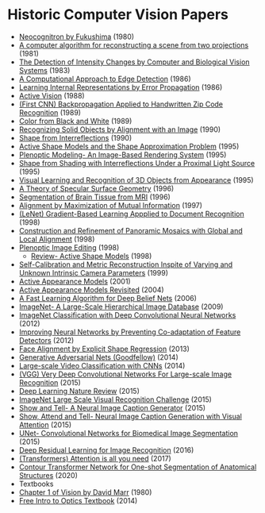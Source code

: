 # Historic Computer Vision Papers


 * [Neocognitron by Fukushima](https://github.com/sbgass/cv-reading-list/1980%20Neocognitron%20by%20Fukushima.pdf) (1980)
 * [A computer algorithm for reconstructing a scene from two projections](https://github.com/sbgass/cv-reading-list/1981%20A%20computer%20algorithm%20for%20reconstructing%20a%20scene%20from%20two%20projections.pdf) (1981)
 * [The Detection of Intensity Changes by Computer and Biological Vision Systems](https://github.com/sbgass/cv-reading-list/1983%20The%20Detection%20of%20Intensity%20Changes%20by%20Computer%20and%20Biological%20Vision%20Systems.pdf) (1983)
 * [A Computational Approach to Edge Detection](https://github.com/sbgass/cv-reading-list/1986%20A%20Computational%20Approach%20to%20Edge%20Detection.pdf) (1986)
 * [Learning Internal Representations by Error Propagation](https://github.com/sbgass/cv-reading-list/1986%20Learning%20Internal%20Representations%20by%20Error%20Propagation.pdf) (1986)
 * [Active Vision](https://github.com/sbgass/cv-reading-list/1988%20Active%20Vision.pdf) (1988)
 * [(First CNN) Backpropagation Applied to Handwritten Zip Code Recognition](https://github.com/sbgass/cv-reading-list/1989%20(First%20CNN)%20Backpropagation%20Applied%20to%20Handwritten%20Zip%20Code%20Recognition.pdf) (1989)
 * [Color from Black and White](https://github.com/sbgass/cv-reading-list/1989%20Color%20from%20Black%20and%20White.pdf) (1989)
 * [Recognizing Solid Objects by Alignment with an Image](https://github.com/sbgass/cv-reading-list/1990%20Recognizing%20Solid%20Objects%20by%20Alignment%20with%20an%20Image.pdf) (1990)
 * [Shape from Interreflections](https://github.com/sbgass/cv-reading-list/1990%20Shape%20from%20Interreflections.pdf) (1990)
 * [Active Shape Models and the Shape Approximation Problem](https://github.com/sbgass/cv-reading-list/1995%20Active%20Shape%20Models%20and%20the%20Shape%20Approximation%20Problem.pdf) (1995)
 * [Plenoptic Modeling- An Image-Based Rendering System](https://github.com/sbgass/cv-reading-list/1995%20Plenoptic%20Modeling-%20An%20Image-Based%20Rendering%20System.pdf) (1995)
 * [Shape from Shading with Interreflections Under a Proximal Light Source](https://github.com/sbgass/cv-reading-list/1995%20Shape%20from%20Shading%20with%20Interreflections%20Under%20a%20Proximal%20Light%20Source.pdf) (1995)
 * [Visual Learning and Recognition of 3D Objects from Appearance](https://github.com/sbgass/cv-reading-list/1995%20Visual%20Learning%20and%20Recognition%20of%203D%20Objects%20from%20Appearance.pdf) (1995)
 * [A Theory of Specular Surface Geometry](https://github.com/sbgass/cv-reading-list/1996%20A%20Theory%20of%20Specular%20Surface%20Geometry.pdf) (1996)
 * [Segmentation of Brain Tissue from MRI](https://github.com/sbgass/cv-reading-list/1996%20Segmentation%20of%20Brain%20Tissue%20from%20MRI.pdf) (1996)
 * [Alignment by Maximization of Mutual Information](https://github.com/sbgass/cv-reading-list/1997%20Alignment%20by%20Maximization%20of%20Mutual%20Information.pdf) (1997)
 * [(LeNet) Gradient-Based Learning Appplied to Document Recognition](https://github.com/sbgass/cv-reading-list/1998%20(LeNet)%20Gradient-Based%20Learning%20Appplied%20to%20Document%20Recognition.pdf) (1998)
 * [Construction and Refinement of Panoramic Mosaics with Global and Local Alignment](https://github.com/sbgass/cv-reading-list/1998%20Construction%20and%20Refinement%20of%20Panoramic%20Mosaics%20with%20Global%20and%20Local%20Alignment.pdf) (1998)
 * [Plenoptic Image Editing](https://github.com/sbgass/cv-reading-list/1998%20Plenoptic%20Image%20Editing.pdf) (1998)
   * [Review- Active Shape Models](https://github.com/sbgass/cv-reading-list/1998%20Review-%20Active%20Shape%20Models.pdf) (1998)
 * [Self-Calibration and Metric Reconstruction Inspite of Varying and Unknown Intrinsic Camera Parameters](https://github.com/sbgass/cv-reading-list/1999%20Self-Calibration%20and%20Metric%20Reconstruction%20Inspite%20of%20Varying%20and%20Unknown%20Intrinsic%20Camera%20Parameters.pdf) (1999)
 * [Active Appearance Models](https://github.com/sbgass/cv-reading-list/2001%20Active%20Appearance%20Models.pdf) (2001)
 * [Active Appearance Models Revisited](https://github.com/sbgass/cv-reading-list/2004%20Active%20Appearance%20Models%20Revisited.pdf) (2004)
 * [A Fast Learning Algorithm for Deep Belief Nets](https://github.com/sbgass/cv-reading-list/2006%20A%20Fast%20Learning%20Algorithm%20for%20Deep%20Belief%20Nets.pdf) (2006)
 * [ImageNet- A Large-Scale Hierarchical Image Database](https://github.com/sbgass/cv-reading-list/2009%20ImageNet-%20A%20Large-Scale%20Hierarchical%20Image%20Database.pdf) (2009)
 * [ImageNet Classification with Deep Convolutional Neural Networks](https://github.com/sbgass/cv-reading-list/2012%20ImageNet%20Classification%20with%20Deep%20Convolutional%20Neural%20Networks.pdf) (2012)
 * [Improving Neural Networks by Preventing Co-adaptation of Feature Detectors](https://github.com/sbgass/cv-reading-list/2012%20Improving%20Neural%20Networks%20by%20Preventing%20Co-adaptation%20of%20Feature%20Detectors.pdf) (2012)
 * [Face Alignment by Explicit Shape Regression](https://github.com/sbgass/cv-reading-list/2013%20Face%20Alignment%20by%20Explicit%20Shape%20Regression.pdf) (2013)
 * [Generative Adversarial Nets (Goodfellow)](https://github.com/sbgass/cv-reading-list/2014%20Generative%20Adversarial%20Nets%20(Goodfellow).pdf) (2014)
 * [Large-scale Video Classification with CNNs](https://github.com/sbgass/cv-reading-list/2014%20Large-scale%20Video%20Classification%20with%20CNNs.pdf) (2014)
 * [(VGG) Very Deep Convolutional Networks For Large-scale Image Recognition](https://github.com/sbgass/cv-reading-list/2015%20(VGG)%20Very%20Deep%20Convolutional%20Networks%20For%20Large-scale%20Image%20Recognition.pdf) (2015)
 * [Deep Learning Nature Review](https://github.com/sbgass/cv-reading-list/2015%20Deep%20Learning%20Nature%20Review.pdf) (2015)
 * [ImageNet Large Scale Visual Recognition Challenge](https://github.com/sbgass/cv-reading-list/2015%20ImageNet%20Large%20Scale%20Visual%20Recognition%20Challenge.pdf) (2015)
 * [Show and Tell- A Neural Image Caption Generator](https://github.com/sbgass/cv-reading-list/2015%20Show%20and%20Tell-%20A%20Neural%20Image%20Caption%20Generator.pdf) (2015)
 * [Show, Attend and Tell- Neural Image Caption Generation with Visual Attention](https://github.com/sbgass/cv-reading-list/2015%20Show,%20Attend%20and%20Tell-%20Neural%20Image%20Caption%20Generation%20with%20Visual%20Attention.pdf) (2015)
 * [UNet- Convolutional Networks for Biomedical Image Segmentation](https://github.com/sbgass/cv-reading-list/2015%20UNet-%20Convolutional%20Networks%20for%20Biomedical%20Image%20Segmentation.pdf) (2015)
 * [Deep Residual Learning for Image Recognition](https://github.com/sbgass/cv-reading-list/2016%20Deep%20Residual%20Learning%20for%20Image%20Recognition.pdf) (2016)
 * [(Transformers) Attention is all you need](https://github.com/sbgass/cv-reading-list/2017%20(Transformers)%20Attention%20is%20all%20you%20need.pdf) (2017)
 * [Contour Transformer Network for One-shot Segmentation of Anatomical Structures](https://github.com/sbgass/cv-reading-list/2020%20Contour%20Transformer%20Network%20for%20One-shot%20Segmentation%20of%20Anatomical%20Structures.pdf) (2020)
 * Textbooks
  * [Chapter 1 of Vision by David Marr](https://github.com/sbgass/cv-reading-list/1980%20Chapter%201%20of%20Vision%20by%20David%20Marr.pdf) (1980)
  * [Free Intro to Optics Textbook](https://github.com/sbgass/cv-reading-list/2014%20Free%20Intro%20to%20Optics%20Textbook.pdf) (2014)
